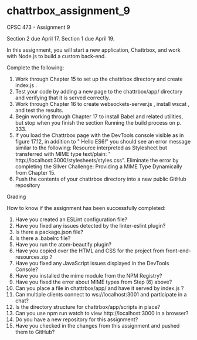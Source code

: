 # chattrbox_assignment_9
CPSC 473 - Assignment 9

Section 2 due April 17. Section 1 due April 19.

In this assignment, you will start a new application, Chattrbox, and work with Node.js to build a custom back-end.

Complete the following:

1. Work through Chapter 15 to set up the chattrbox directory and create index.js .
2. Test your code by adding a new page to the chattrbox/app/ directory and verifying that it is served correctly.
3. Work through Chapter 16 to create websockets-server.js , install wscat , and test the results.
4. Begin working through Chapter 17 to install Babel and related utilities, but stop when you finish the section Running the build process on p. 333.
5. If you load the Chattrbox page with the DevTools console visible as in figure 17.12, in addition to " Hello ES6!" you should see an error message similar to the following: Resource interpreted as Stylesheet but transferred with MIME type text/plain: " http://localhost:3000/stylesheets/styles.css". Eliminate the error by completing the SIlver Challenge: Providing a MIME Type Dynamically from Chapter 15.
6. Push the contents of your chattrbox directory into a new public GitHub repository 

Grading

How to know if the assignment has been successfully completed:

1. Have you created an ESLint configuration file?
2. Have you fixed any issues detected by the linter-eslint plugin?
3. Is there a package.json file?
4. Is there a .babelrc file?
5. Have you run the atom-beautify plugin?
6. Have you copied over the HTML and CSS for the project from front-end-resources.zip ?
7. Have you fixed any JavaScript issues displayed in the DevTools Console?
8. Have you installed the mime module from the NPM Registry?
9. Have you fixed the error about MIME types from Step (6) above?
10. Can you place a file in chattrbox/app/ and have it served by index.js ?
11. Can multiple clients connect to ws://localhost:3001 and participate in a chat?
12. Is the directory structure for chattrbox/app/scripts in place?
13. Can you use npm run watch to view http://localhost:3000 in a browser?
14. Do you have a new repository for this assignment?
15. Have you checked in the changes from this assignment and pushed them to GitHub?
